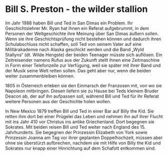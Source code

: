 # Bill S. Preston - the wilder stallion
Im Jahr 1988 haben Bill und Ted in San Dimas ein Problem. Ihr Geschichtslehrer Mr. Ryan hat ihnen ein Referat aufgebrummt, in dem Personen der Weltgeschichte ihre Meinung über San Dimas äußern sollen. Wenn sie ihre Geschichtsprüfung nicht bestehen können und dadurch ihren Schulabschluss nicht schaffen, soll Ted von seinem Vater auf eine Militärakademie nach Alaska geschickt werden und die Band „Wyld Stallyns“ (dt. Wilde Hengste) der beiden Teenager müsste sich auflösen. Ein Zeitreisender namens Rufus aus der Zukunft stellt ihnen eine Zeitmaschine in Form einer Telefonzelle zur Verfügung, weil sie später mit ihrer Band und der Musik seine Welt retten sollen. Das geht aber nur, wenn die beiden weiter zusammenbleiben können.

1805 in Österreich erleben sie den Einmarsch der Franzosen mit, von wo sie Napoleon mitbringen. Diesen liefern sie zu Hause bei Teds kleinem Bruder Deacon ab, der auf ihn aufpassen soll, während Bill und Ted für ihr Referat weitere Personen aus der Geschichte holen wollen.

In New Mexico 1879 treffen Bill und Ted in einer Bar auf Billy the Kid. Sie retten ihm dort bei einer Prügelei das Leben und nehmen ihn auf ihrer Flucht mit ins Jahr 410 vor Christus ins antike Griechenland. Dort begegnen sie Sokrates. Mit beiden reisen Bill und Ted weiter nach England des 15. Jahrhunderts. Sie begegnen der Prinzessin Elizabeth von York sowie Prinzessin Joanna am Tag vor ihrer geplanten Doppelhochzeit, müssen aber ohne sie überstürzt aufbrechen, nachdem sie mit Hilfe von Billy the Kid und Sokrates nur knapp einer Hinrichtung auf dem Schafott entkommen sind.